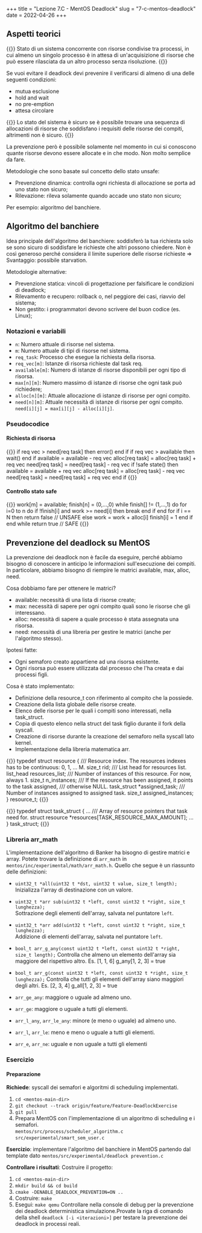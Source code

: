 +++
title = "Lezione 7.C - MentOS Deadlock"
slug = "7-c-mentos-deadlock"
date = 2022-04-26
+++

## Aspetti teorici

{{<definition name="Deadlock">}}
Stato di un sistema concorrente con risorse condivise tra processi, in cui almeno un singolo processo è in attesa di un'acquisizione di risorse che può essere rilasciata da un altro processo senza risoluzione.
{{</definition>}}

Se vuoi evitare il deadlock devi prevenire il verificarsi di almeno di una delle seguenti condizioni:
* mutua esclusione
* hold and wait
* no pre-emption
* attesa circolare

{{<definition name="Stato safe">}}
Lo stato del sistema è sicuro se è possibile trovare una sequenza di allocazioni di risorse che soddisfano i requisiti delle risorse dei compiti, altrimenti non è sicuro.
{{</definition>}}

La prevenzione però è possibile solamente nel momento in cui si conoscono quante risorse devono essere allocate e in che modo. Non molto semplice da fare.

Metodologie che sono basate sul concetto dello stato unsafe:
* Prevenzione dinamica: controlla ogni richiesta di allocazione se porta ad uno stato non sicuro;
* Rilevazione: rileva solamente quando accade uno stato non sicuro;

Per esempio: algoritmo del banchiere.

## Algoritmo del banchiere

Idea principale dell'algoritmo del banchiere: soddisferò la tua richiesta solo se sono sicuro di soddisfare le richieste che altri possono chiedere.
Non è così generoso perché considera il limite superiore delle risorse richieste => Svantaggio: possibile starvation.

Metodologie alternative:

* Prevenzione statica: vincoli di progettazione per falsificare le condizioni di deadlock;
* Rilevamento e recupero: rollback o, nel peggiore dei casi, riavvio del sistema;
* Non gestito: i programmatori devono scrivere del buon codice (es. Linux);

### Notazioni e variabili

* `n`: Numero attuale di risorse nel sistema.
* `m`: Numero attuale di tipi di risorse nel sistema.
* `req_task`: Processo che esegue la richiesta della risorsa.
* `req_vec[m]`: Istanze di risorsa richieste dal task req.
* `available[m]`: Numero di istanze di risorse disponibili per ogni tipo di risorsa.
* `max[n][m]`: Numero massimo di istanze di risorse che ogni task può richiedere;
* `alloc[n][m]`: Attuale allocazione di istanze di risorse per ogni compito.
* `need[n][m]`: Attuale necessità di istanze di risorse per ogni compito.\
 `need[i][j] = max[i][j] - alloc[i][j]`.

### Pseudocodice

#### Richiesta di risorsa

{{<highlight pseudocode>}}
if req vec > need[req task] then
	error()
end if
if req vec > available then
	wait()
end if
available = available - req vec
alloc[req task] = alloc[req task] + req vec
need[req task] = need[req task] - req vec
if !safe state() then
	available = available + req vec
	alloc[req task] = alloc[req task] - req vec
	need[req task] = need[req task] + req vec
end if
{{</highlight>}}

#### Controllo stato safe

{{<highlight pseudocode>}}
work[m] = available; finish[n] = (0,...,0)
while finish[] != (1,...,1) do
	for i=0 to n do
		if !finish[i] and work >= need[i] then
			break
		end if
	end for
	if i == N then
		return false // UNSAFE
	else
		work = work + alloc[i]
		finish[i] = 1
	end if
end while
return true // SAFE
{{</highlight>}}

## Prevenzione del deadlock su MentOS

La prevenzione dei deadlock non è facile da eseguire, perché abbiamo bisogno di conoscere in anticipo le informazioni sull'esecuzione dei compiti. In particolare, abbiamo bisogno di riempire le matrici available, max, alloc, need.

Cosa dobbiamo fare per ottenere le matrici?
* available: necessità di una lista di risorse create;
* max: necessità di sapere per ogni compito quali sono le risorse che gli interessano.
* alloc: necessità di sapere a quale processo è stata assegnata una risorsa.
* need: necessità di una libreria per gestire le matrici (anche per l'algoritmo
stesso).

Ipotesi fatte:
* Ogni semaforo creato appartiene ad una risorsa esistente.
* Ogni risorsa può essere utilizzata dal processo che l'ha creata e dai processi figli.

Cosa è stato implementato:
* Definizione della resource_t con riferimento al compito che la possiede.
* Creazione della lista globale delle risorse create.
* Elenco delle risorse per le quali i compiti sono interessati, nella task_struct.
* Copia di questo elenco nella struct del task figlio durante il fork della syscall.
* Creazione di risorse durante la creazione del semaforo nella syscall lato kernel.
* Implementazione della libreria matematica arr.

{{<highlight c>}}
typedef struct resource {
	/// Resource index. The resources indexes has to be continuous: 0, 1, ... M.
	size_t rid;
	/// List head for resources list.
	list_head resources_list;
	/// Number of instances of this resource. For now, always 1.
	size_t n_instances;
	/// If the resource has been assigned, it points to the task assigned,
	/// otherwise NULL.
	task_struct *assigned_task;
	/// Number of instances assigned to assigned task.
	size_t assigned_instances;
} resource_t;
{{</highlight>}}

{{<highlight c>}}
typedef struct task_struct {
	...
	/// Array of resource pointers that task need for.
	struct resource *resources[TASK_RESOURCE_MAX_AMOUNT];
	...
} task_struct;
{{</highlight>}}

### Libreria arr_math

L'implementazione dell'algoritmo di Banker ha bisogno di gestire matrici e array. Potete trovare la definizione di `arr_math` in `mentos/inc/experimental/math/arr_math.h`. Quello che segue è un riassunto delle definizioni:

* `uint32_t *all(uint32 t *dst, uint32 t value, size_t length);`\
Inizializza l'array di destinazione con un valore.
* `uint32_t *arr sub(uint32 t *left, const uint32 t *right, size_t lunghezza);`\
Sottrazione degli elementi dell'array, salvata nel puntatore `left`.
* `uint32_t *arr add(uint32 t *left, const uint32 t *right, size_t lunghezza);`\
Addizione di elementi dell'array, salvata nel puntatore `left`.

* `bool_t arr_g_any(const uint32 t *left, const uint32 t *right, size_t length);`
Controlla che almeno un elemento dell'array sia maggiore del rispettivo
altro. Es. [1, 1, 6] g_any[1, 2, 3] = true

* `bool_t arr_g(const uint32 t *left, const uint32 t *right, size_t lunghezza);`
Controlla che tutti gli elementi dell'array siano maggiori degli altri. Es. [2, 3, 4] g_all[1, 2, 3] = true
* `arr_ge_any`: maggiore o uguale ad almeno uno.
* `arr_ge`: maggiore o uguale a tutti gli elementi.
* `arr_l_any`, `arr_le_any`: minore (e meno o uguale) ad almeno uno.
* `arr_l`, `arr_le`: meno e meno o uguale a tutti gli elementi.
* `arr_e`, `arr_ne`: uguale e non uguale a tutti gli elementi

### Esercizio

#### Preparazione

**Richiede**: syscall dei semafori e algoritmi di scheduling implementati.

1. `cd <mentos-main-dir>`
2. `git checkout --track origin/feature/Feature-DeadlockExercise`
3. `git pull`
4. Prepara MentOS con l'implementazione di un algoritmo di scheduling e i semafori.\
`mentos/src/process/scheduler_algorithm.c`\
`src/experimental/smart_sem_user.c`

**Esercizio**: implementare l'algoritmo del banchiere in MentOS partendo dal template dato `mentos/src/experimental/deadlock prevention.c`

**Controllare i risultati**:
Costruire il progetto:
1. `cd <mentos-main-dir>`
2. `mkdir build && cd build`
3. `cmake -DENABLE_DEADLOCK_PREVENTION=ON ..`
4. Costruire: `make`
5. Esegui: `make qemu`
Controllare nella console di debug per la prevenzione dei deadlock deterministica simulazione.Provate la riga di comando della shell `deadlock [-i <iterazioni>]` per testare la prevenzione dei deadlock in processi reali.